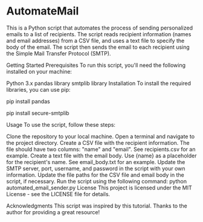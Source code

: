 # AutomateMail
This is a Python script that automates the process of sending personalized emails to a list of recipients. The script reads recipient information (names and email addresses) from a CSV file, and uses a text file to specify the body of the email. The script then sends the email to each recipient using the Simple Mail Transfer Protocol (SMTP).

Getting Started
Prerequisites
To run this script, you'll need the following installed on your machine:

Python 3.x
pandas library
smtplib library
Installation
To install the required libraries, you can use pip:


pip install pandas

pip install secure-smtplib

Usage
To use the script, follow these steps:

Clone the repository to your local machine.
Open a terminal and navigate to the project directory.
Create a CSV file with the recipient information. The file should have two columns: "name" and "email". See recipients.csv for an example.
Create a text file with the email body. Use {name} as a placeholder for the recipient's name. See email_body.txt for an example.
Update the SMTP server, port, username, and password in the script with your own information.
Update the file paths for the CSV file and email body in the script, if necessary.
Run the script using the following command: python automated_email_sender.py
License
This project is licensed under the MIT License - see the LICENSE file for details.

Acknowledgments
This script was inspired by this tutorial. Thanks to the author for providing a great resource!





